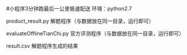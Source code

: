 #小程序3分钟跑最后一公里极速配送
  环境：python2.7
  
  product_result.py 解题程序（与数据放在同一目录，运行即可）
  
  evaluateOfflineTianChi.py 官方评测程序（与数据放在同一目录，运行即可）
  
  result.csv 解题程序生成的结果
  
